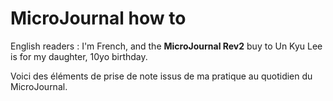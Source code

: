 # MicroJournal how to
English readers : I'm French, and the **MicroJournal Rev2** buy to Un Kyu Lee is for my daughter, 10yo birthday. 

Voici des éléments de prise de note issus de ma pratique au quotidien du MicroJournal. 
